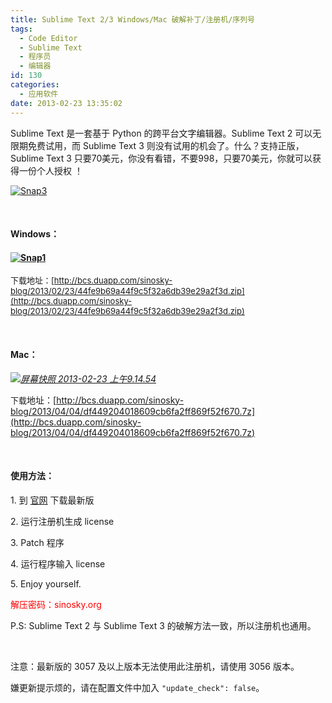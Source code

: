 ```yaml
---
title: Sublime Text 2/3 Windows/Mac 破解补丁/注册机/序列号
tags:
  - Code Editor
  - Sublime Text
  - 程序员
  - 编辑器
id: 130
categories:
  - 应用软件
date: 2013-02-23 13:35:02
---
```


Sublime Text 是一套基于 Python 的跨平台文字编辑器。Sublime Text 2 可以无限期免费试用，而 Sublime Text 3 则没有试用的机会了。什么？支持正版，Sublime Text 3 只要70美元，你没有看错，不要998，只要70美元，你就可以获得一份个人授权 ！

[![Snap3](http://bcs.duapp.com/sinosky-blog/2013/02/23/Snap3.png)](http://bcs.duapp.com/sinosky-blog/2013/02/23/Snap3.png "Snap3")

&nbsp;

#### Windows：

#### [![Snap1](http://bcs.duapp.com/sinosky-blog/2013/02/23/Snap1.png)](http://bcs.duapp.com/sinosky-blog/2013/02/23/Snap1.png "Snap1")

<span style="font-size: small;">下载地址：[http://bcs.duapp.com/sinosky-blog/2013/02/23/44fe9b69a44f9c5f32a6db39e29a2f3d.zip](http://bcs.duapp.com/sinosky-blog/2013/02/23/44fe9b69a44f9c5f32a6db39e29a2f3d.zip)</span>

&nbsp;

#### Mac：

_[![屏幕快照 2013-02-23 上午9.14.54](http://bcs.duapp.com/sinosky-blog/2013/02/23/屏幕快照-2013-02-23-上午9.14.54.png)](http://bcs.duapp.com/sinosky-blog/2013/02/23/屏幕快照-2013-02-23-上午9.14.54.png "屏幕快照 2013-02-23 上午9.14.54")_

<span style="font-size: small;"> 下载</span>地址：[http://bcs.duapp.com/sinosky-blog/2013/04/04/df449204018609cb6fa2ff869f52f670.7z](http://bcs.duapp.com/sinosky-blog/2013/04/04/df449204018609cb6fa2ff869f52f670.7z)

&nbsp;

#### 使用方法：

1\. 到 [官网](http://www.sublimetext.com/3) 下载最新版

2\. 运行注册机生成 license

3\. Patch 程序

4\. 运行程序输入 license

5\. Enjoy yourself.

<span style="color: #ff0000;">解压密码：sinosky.org</span>

P.S: Sublime Text 2 与 Sublime Text 3 的破解方法一致，所以注册机也通用。

&nbsp;

注意：最新版的 3057 及以上版本无法使用此注册机，请使用 3056 版本。

嫌更新提示烦的，请在配置文件中加入 `"update_check": false`。